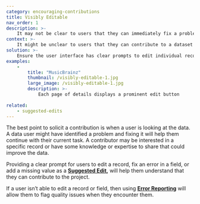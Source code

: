 ```yaml
---
category: encouraging-contributions
title: Visibly Editable
nav_order: 1
description: >-
    It may not be clear to users that they can immediately fix a problem
context: >-
    It might be unclear to users that they can contribute to a dataset to help improve it. They may not be aware that the dataset is collaboratively maintained and that they can improve individual records.
solution: >-
    Ensure the user interface has clear prompts to edit individual records or fields.
examples:
    -
        title: "MusicBrainz"
        thumbnail: /visibly-editable-1.jpg
        large_image: /visibly-editable-1.jpg
        description: >-
            Each page of details displays a prominent edit button
    
related:
    - suggested-edits
---
```


The best point to solicit a contribution is when a user is looking at the data. A data user might have identified a problem and fixing it will help them continue with their current task. A contributor may be interested in a specific record or have some knowledge or expertise to share that could improve the data.

Providing a clear prompt for users to edit a record, fix an error in a field, or add a missing value as a **[Suggested Edit](/patterns/encouraging-contributions/suggested-edits),** will help them understand that they can contribute to the project.

If a user isn’t able to edit a record or field, then using **[Error Reporting](/patterns/maintaining-quality/error-reporting)** will allow them to flag quality issues when they encounter them.